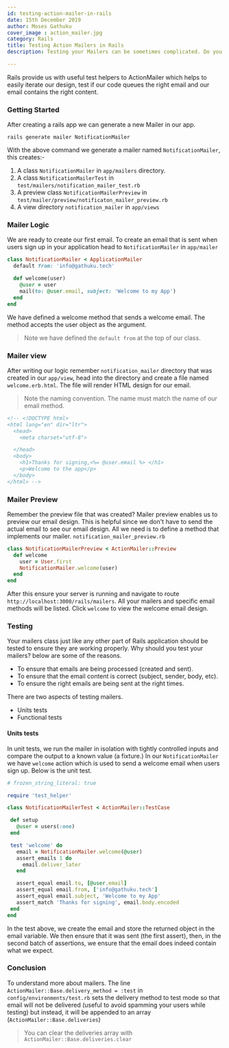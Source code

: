 ```yaml
---
id: testing-action-mailer-in-rails
date: 15th December 2019
author: Moses Gathuku
cover_image : action_mailer.jpg
category: Rails
title: Testing Action Mailers in Rails
description: Testing your Mailers can be sometimes complicated. Do you remember sending an email and heading to your inbox to see the email design and content? Right here are simple ways to test your Mailers.

---
```


Rails provide us with useful test helpers to ActionMailer which helps to easily iterate our design, test if our code queues the right email and our email contains the right content.

### Getting Started
After creating a rails app we can generate a new Mailer in our app.
```
rails generate mailer NotificationMailer
```
With the above command we generate a mailer named `NotificationMailer`, this creates:-

1. A class `NotificationMailer` in `app/mailers`   directory.
2.  A class `NotificationMailerTest` in `test/mailers/notification_mailer_test.rb`
3. A preview class `NotificationMailerPreview` in `test/mailer/preview/notificaton_mailer_preview.rb`
4. A view directory `notification_mailer` in `app/views`

### Mailer Logic
We are ready to create our first email. To create an email that is sent when users sign up in your application head to `NotificationMailer` in `app/mailer`

```ruby
class NotificationMailer < ApplicationMailer
  default from: 'info@gathuku.tech'

  def welcome(user)
    @user = user
    mail(to: @user.email, subject: 'Welcome to my App')
  end
end
```
We have defined a welcome method that sends a welcome email. The method accepts the user object as the argument.

> Note we have defined the `default from` at the top of our class.

### Mailer view
After writing our logic remember `notification_mailer` directory that was created in our `app/view`, head into the directory and create a file named `welcome.erb.html`. The file will render HTML design for our email.

> Note the naming convention. The name must match the name of our email method.

```html
<!-- <!DOCTYPE html>
<html lang="en" dir="ltr">
  <head>
    <meta charset="utf-8">

  </head>
  <body>
    <h1>Thanks for signing,<%= @user.email %> </h1>
    <p>Welcome to the app</p>
  </body>
</html> -->
```

### Mailer Preview
Remember the preview file that was created? Mailer preview enables us to preview our email design. This is helpful since we don't have to send the actual email to see our email design.
All we need is to define a method that implements our mailer.  `notification_mailer_preview.rb`

```ruby
class NotificationMailerPreview < ActionMailer::Preview
  def welcome
    user = User.first
    NotificationMailer.welcome(user)
  end
end
```
After this ensure your server is running and navigate to route `http://localhost:3000/rails/mailers`. All your mailers and specific email methods will be listed. Click `welcome` to view the welcome email design.

### Testing

Your mailers class just like any other part of Rails application should be tested to ensure they are working properly.
Why should you test your mailers? below are some of the reasons.

- To ensure that emails are being processed (created and sent).
- To ensure that the email content is correct (subject, sender, body, etc).
- To ensure the right emails are being sent at the right times.

There are two aspects of testing mailers.

 - Units tests
 - Functional tests

#### Units tests

 In unit tests, we run the mailer in isolation with tightly controlled inputs and compare the output to a known value (a fixture.)
 In our `NotificationMailer` we have `welcome` action which is used to send a welcome email when users sign up. Below is the unit test.
 ```ruby
 # frozen_string_literal: true

require 'test_helper'

class NotificationMailerTest < ActionMailer::TestCase

  def setup
    @user = users(:one)
  end

  test 'welcome' do
    email = NotificationMailer.welcome(@user)
    assert_emails 1 do
      email.deliver_later
    end

    assert_equal email.to, [@user.email]
    assert_equal email.from, ['info@gathuku.tech']
    assert_equal email.subject, 'Welcome to my App'
    assert_match 'Thanks for signing', email.body.encoded
  end
end
 ```
 In the test above, we create the email and store the returned object in the email variable. We then ensure that it was sent (the first assert), then, in the second batch of assertions, we ensure that the email does indeed contain what we expect.

### Conclusion
 To understand more about mailers. The line `ActionMailer::Base.delivery_method = :test` in `config/environments/test.rb` sets the delivery method to test mode so that email will not be delivered (useful to avoid spamming your users while testing) but instead, it will be appended to an array (`ActionMailer::Base.deliveries`)

 > You can clear the deliveries array with `ActionMailer::Base.deliveries.clear`
